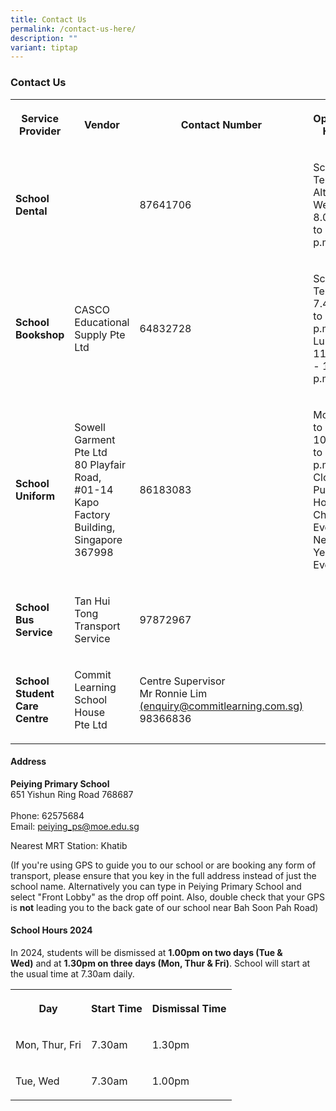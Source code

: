 ```yaml
---
title: Contact Us
permalink: /contact-us-here/
description: ""
variant: tiptap
---
```

<h3><strong>Contact Us</strong></h3><table><tbody><tr><th rowspan="1" colspan="1"><p>Service Provider</p></th><th rowspan="1" colspan="1"><p>Vendor</p></th><th rowspan="1" colspan="1"><p>Contact Number</p></th><th rowspan="1" colspan="1"><p>Operating Hours</p></th></tr><tr><td rowspan="1" colspan="1"><p><strong>School Dental</strong></p></td><td rowspan="1" colspan="1"><p></p></td><td rowspan="1" colspan="1"><p>87641706</p></td><td rowspan="1" colspan="1"><p>School Term:<br>Alternate Weeks <br>8.00 a.m to 5.00 p.m</p></td></tr><tr><td rowspan="1" colspan="1"><p><strong>School Bookshop</strong></p></td><td rowspan="1" colspan="1"><p>CASCO Educational Supply Pte Ltd</p></td><td rowspan="1" colspan="1"><p>64832728</p></td><td rowspan="1" colspan="1"><p>School Term:<br>7.40 a.m to 2.00 p.m<br>Lunch: 11.30 a.m - 12.30 p.m</p></td></tr><tr><td rowspan="1" colspan="1"><p><strong>School Uniform</strong></p></td><td rowspan="1" colspan="1"><p>Sowell Garment Pte Ltd <br>80 Playfair Road, #01-14 Kapo Factory Building, Singapore 367998</p></td><td rowspan="1" colspan="1"><p>86183083</p></td><td rowspan="1" colspan="1"><p>Monday to Friday 10.00 a.m to 4.00 p.m <br>Closed: Public Holidays, Christmas Eve &amp; New Year's Eve</p></td></tr><tr><td rowspan="1" colspan="1"><p><strong>School Bus Service</strong></p></td><td rowspan="1" colspan="1"><p>Tan Hui Tong Transport Service</p></td><td rowspan="1" colspan="1"><p>97872967</p></td><td rowspan="1" colspan="1"><p></p></td></tr><tr><td rowspan="1" colspan="1"><p><strong>School Student Care Centre</strong></p></td><td rowspan="1" colspan="1"><p>Commit Learning School House<br>Pte Ltd</p></td><td rowspan="1" colspan="1"><p>Centre Supervisor<br>Mr Ronnie Lim<br><a href="mailto:enquiry@commitlearning.com.sg" rel="noopener noreferrer nofollow" target="_blank">(enquiry@commitlearning.com.sg)</a><br>98366836</p></td><td rowspan="1" colspan="1"><p></p></td></tr></tbody></table><h4><strong>Address</strong></h4><p><strong>Peiying Primary School</strong><br>651 Yishun Ring Road 768687&nbsp;<br>&nbsp;&nbsp; &nbsp;&nbsp;<br>Phone: 62575684<br>Email:&nbsp;<a href="mailto:peiying_ps@moe.edu.sg" rel="noopener noreferrer nofollow" target="_blank">peiying_ps@moe.edu.sg</a></p><p>Nearest MRT Station: Khatib</p><p>(If you're using GPS to guide you to our school or are booking any form of transport, please ensure that you key in the full address instead of just the school name. Alternatively you can type in Peiying Primary School and select "Front Lobby" as the drop off point. Also, double check that your GPS is&nbsp;<strong>not</strong>&nbsp;leading you to the back gate of our school near Bah Soon Pah Road)</p><h4><strong>School Hours 2024</strong></h4><p>In 2024, students will be dismissed at&nbsp;<strong>1.00pm on two days (Tue &amp; Wed)</strong>&nbsp;and at&nbsp;<strong>1.30pm on three days (Mon, Thur &amp; Fri)</strong>. School will start at the usual time at 7.30am daily.</p><table><tbody><tr><th rowspan="1" colspan="1"><p>Day</p></th><th rowspan="1" colspan="1"><p>Start Time</p></th><th rowspan="1" colspan="1"><p>Dismissal Time</p></th></tr><tr><td rowspan="1" colspan="1"><p>Mon, Thur, Fri</p></td><td rowspan="1" colspan="1"><p>7.30am</p></td><td rowspan="1" colspan="1"><p>1.30pm</p></td></tr><tr><td rowspan="1" colspan="1"><p>Tue, Wed</p></td><td rowspan="1" colspan="1"><p>7.30am</p></td><td rowspan="1" colspan="1"><p>1.00pm</p></td></tr></tbody></table><p></p>